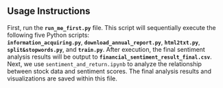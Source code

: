 ## Usage Instructions

First, run the **`run_me_first.py`** file. This script will sequentially execute the following five Python scripts:  
**`information_acquiring.py`**, **`download_annual_report.py`**, **`html2txt.py`**, **`split&stopwords.py`**, and **`train.py`**.
After execution, the final sentiment analysis results will be output to **`financial_sentiment_result_final.csv`**.
Next, we use `sentiment_and_return.ipynb` to analyze the relationship between stock data and sentiment scores. The final analysis results and visualizations are saved within this file.
